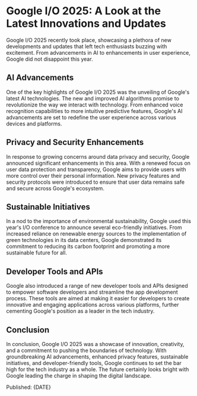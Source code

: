 # Google I/O 2025: A Look at the Latest Innovations and Updates

Google I/O 2025 recently took place, showcasing a plethora of new developments and updates that left tech enthusiasts buzzing with excitement. From advancements in AI to enhancements in user experience, Google did not disappoint this year.

## AI Advancements

One of the key highlights of Google I/O 2025 was the unveiling of Google's latest AI technologies. The new and improved AI algorithms promise to revolutionize the way we interact with technology. From enhanced voice recognition capabilities to more intuitive predictive features, Google's AI advancements are set to redefine the user experience across various devices and platforms.

## Privacy and Security Enhancements

In response to growing concerns around data privacy and security, Google announced significant enhancements in this area. With a renewed focus on user data protection and transparency, Google aims to provide users with more control over their personal information. New privacy features and security protocols were introduced to ensure that user data remains safe and secure across Google's ecosystem.

## Sustainable Initiatives

In a nod to the importance of environmental sustainability, Google used this year's I/O conference to announce several eco-friendly initiatives. From increased reliance on renewable energy sources to the implementation of green technologies in its data centers, Google demonstrated its commitment to reducing its carbon footprint and promoting a more sustainable future for all.

## Developer Tools and APIs

Google also introduced a range of new developer tools and APIs designed to empower software developers and streamline the app development process. These tools are aimed at making it easier for developers to create innovative and engaging applications across various platforms, further cementing Google's position as a leader in the tech industry.

## Conclusion

In conclusion, Google I/O 2025 was a showcase of innovation, creativity, and a commitment to pushing the boundaries of technology. With groundbreaking AI advancements, enhanced privacy features, sustainable initiatives, and developer-friendly tools, Google continues to set the bar high for the tech industry as a whole. The future certainly looks bright with Google leading the charge in shaping the digital landscape.

Published: {DATE}
